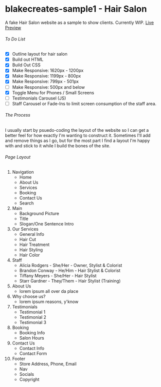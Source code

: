 # blakecreates-sample1 - Hair Salon
A fake Hair Salon website as a sample to show clients. Currently WIP. [Live Preview](https://unique-conkies-2b8d7b.netlify.app/)

###### To Do List
- [x] Outline layout for hair salon
- [x] Build out HTML
- [x] Build Out CSS
- [x] Make Responsive: 1620px - 1200px
- [x] Make Responsive: 1199px - 800px
- [x] Make Responsive: 799px - 501px
- [ ] Make Responsive: 500px and below
- [x] Toggle Menu for Phones / Small Screens
- [ ] Testimonials Carousel (JS)
- [ ] Staff Carousel or Fade-Ins to limit screen consumption of the staff area.

###### The Process
I usually start by psuedo-coding the layout of the website so I can get a better feel for how exactly I'm wanting to construct it. Sometimes I'll add and remove things as I go, but for the most part I find a layout I'm happy with and stick to it while I build the bones of the site.

###### Page Layout
1. Navigation
    - Home
    - About Us
    - Services
    - Booking
    - Contact Us
    - Search
2. Main
    - Background Picture
    - Title
    - Slogan/One Sentence Intro
3. Our Services
    - General Info
    - Hair Cut
    - Hair Treatment
    - Hair Styling
    - Hair Color
4. Staff
    - Alicia Rodgers - She/Her - Owner, Stylist & Colorist
    - Brandon Conway - He/Him - Hair Stylist & Colorist
    - Tiffany Meyers - She/Her - Hair Stylist
    - Starr Gardner - They/Them - Hair Stylist (Training)
5. About Us
    - lorem ipsum all over da place
6. Why choose us?
    - lorem ipsum reasons, y'know
7. Testimonials
    - Testimonial 1
    - Testimonial 2
    - Testimonial 3
8. Booking
    - Booking Info
    - Salon Hours
9. Contact Us
    - Contact Info
    - Contact Form
10. Footer
    - Store Address, Phone, Email
    - Nav
    - Socials
    - Copyright